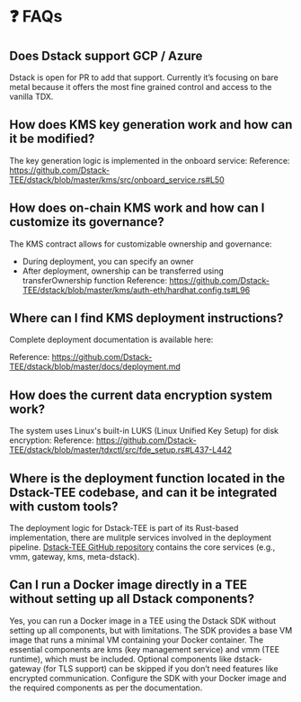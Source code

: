 # ❓ FAQs

## Does Dstack support GCP / Azure

Dstack is open for PR to add that support. Currently it’s focusing on bare metal because it offers the most fine grained control and access to the vanilla TDX.

## How does KMS key generation work and how can it be modified?

The key generation logic is implemented in the onboard service:
Reference: https://github.com/Dstack-TEE/dstack/blob/master/kms/src/onboard_service.rs#L50

## How does on-chain KMS work and how can I customize its governance?

The KMS contract allows for customizable ownership and governance:

- During deployment, you can specify an owner
- After deployment, ownership can be transferred using transferOwnership function
Reference: https://github.com/Dstack-TEE/dstack/blob/master/kms/auth-eth/hardhat.config.ts#L96

## Where can I find KMS deployment instructions?

Complete deployment documentation is available here:

Reference: https://github.com/Dstack-TEE/dstack/blob/master/docs/deployment.md

## How does the current data encryption system work?

The system uses Linux's built-in LUKS (Linux Unified Key Setup) for disk encryption:
Reference: https://github.com/Dstack-TEE/dstack/blob/master/tdxctl/src/fde_setup.rs#L437-L442

## Where is the deployment function located in the Dstack-TEE codebase, and can it be integrated with custom tools?

The deployment logic for Dstack-TEE is part of its Rust-based implementation, there are mulitple services involved in the deployment pipeline. [Dstack-TEE GitHub repository](https://github.com/Dstack-TEE/dstack) contains the core services (e.g., vmm, gateway, kms, meta-dstack).

## Can I run a Docker image directly in a TEE without setting up all Dstack components?

Yes, you can run a Docker image in a TEE using the Dstack SDK without setting up all components, but with limitations. The SDK provides a base VM image that runs a minimal VM containing your Docker container. The essential components are kms (key management service) and vmm (TEE runtime), which must be included. Optional components like dstack-gateway (for TLS support) can be skipped if you don’t need features like encrypted communication. Configure the SDK with your Docker image and the required components as per the documentation.